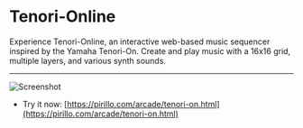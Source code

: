 
# Tenori-Online

Experience Tenori-Online, an interactive web-based music sequencer inspired by the Yamaha Tenori-On. Create and play music with a 16x16 grid, multiple layers, and various synth sounds.

---

![Screenshot](https://github.com/ChrisPirillo/tenori-on/blob/main/assets/screenshot.png?raw=true)

* Try it now: [https://pirillo.com/arcade/tenori-on.html](https://pirillo.com/arcade/tenori-on.html)
